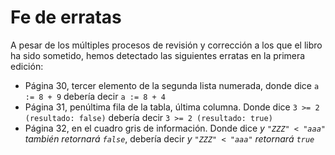 # Fe de erratas

A pesar de los múltiples procesos de revisión y corrección a los que el libro
ha sido sometido, hemos detectado las siguientes erratas en la primera edición:

* Página 30, tercer elemento de la segunda lista numerada, donde dice `a := 8 + 9`
  debería decir `a := 8 + 4`
* Página 31, penúltima fila de la tabla, última columna. Donde dice `3 >= 2 (resultado: false)`
  debería decir `3 >= 2 (resultado: true)`
* Página 32, en el cuadro gris de información. Donde dice _y `"ZZZ" < "aaa"` también retornará `false`_,
  debería decir _y `"ZZZ" < "aaa"` retornará `true`_
